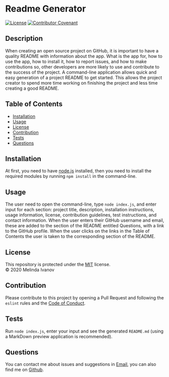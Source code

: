 
# Readme Generator

[![License](https://img.shields.io/static/v1?label=License&message=MIT&color=green)](https://choosealicense.com/licenses/mit/)
[![Contributor Covenant](https://img.shields.io/badge/Contributor%20Covenant-v2.0%20adopted-ff69b4.svg)](https://www.contributor-covenant.org/version/2/0/code_of_conduct/)

## Description
When creating an open source project on GitHub, it is important to have a quality README with information about the app. What is the app for, how to use the app, how to install it, how to report issues, and how to make contributions so, other developers are more likely to use and contribute to the success of the project. A command-line application allows quick and easy generation of a project README to get started. This allows the project creator to spend more time working on finishing the project and less time creating a good README.

## Table of Contents
* [Installation](#Installation)
* [Usage](#Usage)
* [License](#License)
* [Contribution](#Contribution)
* [Tests](#Tests)
* [Questions](#Questions)

## Installation
At first, you need to have [node.js](https://nodejs.org/) installed, then you need to install the required modules by running `npm install` in the command-line.

## Usage
The user need to open the command-line, type `node index.js`, and enter input for each section: project title, description, installation instructions, usage information, license, contribution guidelines, test instructions, and contact information. When the user enters their GitHub username and email, these are added to the section of the README entitled Questions, with a link to the GitHub profile. When the user clicks on the links in the Table of Contents the user is taken to the corresponding section of the README.

## License
This repository is protected under the [MIT](https://choosealicense.com/licenses/mit/) license.
<br>
© 2020 Melinda Ivanov

## Contribution
Please contribute to this project by opening a Pull Request and following the `eslint` rules and the [Code of Conduct](https://www.contributor-covenant.org/version/2/0/code_of_conduct/).

## Tests
Run `node index.js`, enter your input and see the generated `README.md` (using a MarkDown preview application is recommended).

## Questions
You can contact me about issues and suggestions in [Email](mailto:jns.melinda@gmail.com), you can also find me on [Github](https://github.com/jnsmelinda).
